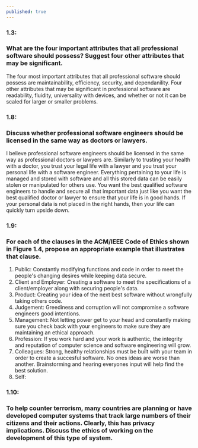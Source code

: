 ```yaml
---
published: true
---
```

### 1.3: 
### What are the four important attributes that all professional software should possess? Suggest four other attributes that may be significant. 
The four most important attributes that all professional software should possess are maintainability, efficiency, security, and dependanility.
Four other attributes that may be significant in professional software are readability, fluidity, universality with devices, and whether or not it can be scaled for larger or smaller problems. 
### 1.8: 
### Discuss whether professional software engineers should be licensed in the same way as doctors or lawyers.
I believe professional software engineers should be licensed in the same way as professional doctors or lawyers are. Similarly to trusting your health with a doctor, you trust your legal life with a lawyer and you trust your personal life with a software engineer. Everything pertaining to your life is managed and stored with software and all this stored data can be easily stolen or manipulated for others use. You want the best qualified software engineers to handle and secure all that important data just like you want the best qualified doctor or lawyer to ensure that your life is in good hands. If your personal data is not placed in the right hands, then your life can quickly turn upside down. 
### 1.9:
### For each of the clauses in the ACM/IEEE Code of Ethics shown in Figure 1.4, propose an appropriate example that illustrates that clause.
1. Public: Constantly modifying functions and code in order to meet the people's changing desires while keeping data secure. 
2. Client and Employer: Creating a software to meet the specifications of a client/employer along with securing people's data.
3. Product: Creating your idea of the next best software without wrongfully taking others code. 
4. Judgement: Greediness and corruption will not compromise a software engineers good intentions.
5. Management: Not letting power get to your head and constantly making sure you check back with your engineers to make sure they are maintaining an ethical approach.
6. Profession: If you work hard and your work is authentic, the integrity and reputation of computer science and software engineering will grow.
7. Colleagues: Strong, healthy relationships must be built with your team in order to create a succesful software. No ones ideas are worse than another. Brainstorming and hearing everyones input will help find the best solution. 
8. Self: 

### 1.10: 
### To help counter terrorism, many countries are planning or have developed computer systems that track large numbers of their citizens and their actions. Clearly, this has privacy implications. Discuss the ethics of working on the development of this type of system.

